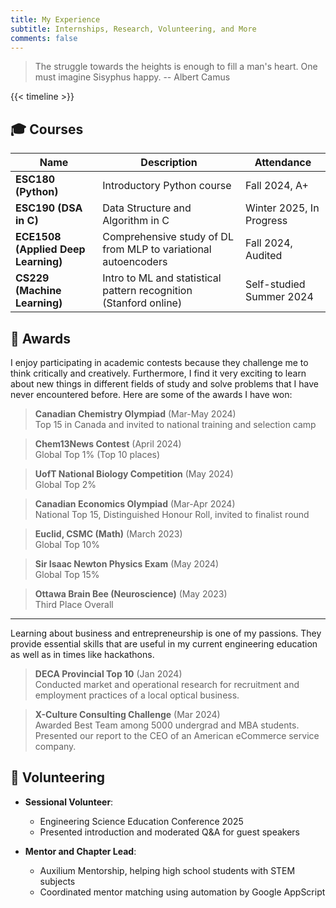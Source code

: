 ```yaml
---
title: My Experience
subtitle: Internships, Research, Volunteering, and More
comments: false
---
```


> The struggle towards the heights is enough to fill a man's heart. One must imagine Sisyphus happy. -- Albert Camus

{{< timeline >}}

## 🎓 Courses

| Name                                | Description                                                       | Attendance               |
| ----------------------------------- | ----------------------------------------------------------------- | ------------------------ |
| **ESC180 (Python)**                 | Introductory Python course                                        | Fall 2024, A+            |
| **ESC190 (DSA in C)**               | Data Structure and Algorithm in C                                 | Winter 2025, In Progress |
| **ECE1508 (Applied Deep Learning)** | Comprehensive study of DL from MLP to variational autoencoders    | Fall 2024, Audited       |
| **CS229 (Machine Learning)**        | Intro to ML and statistical pattern recognition (Stanford online) | Self-studied Summer 2024 |

## 🏅 Awards

I enjoy participating in academic contests because they challenge me to think critically and creatively. Furthermore, I find it very exciting to learn about new things in different fields of study and solve problems that I have never encountered before. Here are some of the awards I have won:

> **Canadian Chemistry Olympiad** (Mar-May 2024)  
> Top 15 in Canada and invited to national training and selection camp

> **Chem13News Contest** (April 2024)  
> Global Top 1% (Top 10 places)

> **UofT National Biology Competition** (May 2024)  
> Global Top 2%

> **Canadian Economics Olympiad** (Mar-Apr 2024)  
> National Top 15, Distinguished Honour Roll, invited to finalist round

> **Euclid, CSMC (Math)** (March 2023)  
> Global Top 10%

> **Sir Isaac Newton Physics Exam** (May 2024)  
> Global Top 15%

> **Ottawa Brain Bee (Neuroscience)** (May 2023)  
> Third Place Overall

---

Learning about business and entrepreneurship is one of my passions. They provide essential skills that are useful in my current engineering education as well as in times like hackathons.

> **DECA Provincial Top 10** (Jan 2024)  
> Conducted market and operational research for recruitment and employment practices of a local optical business.

> **X-Culture Consulting Challenge** (Mar 2024)  
> Awarded Best Team among 5000 undergrad and MBA students. Presented our report to the CEO of an American eCommerce service company.

## 🤝 Volunteering

- **Sessional Volunteer**:

  - Engineering Science Education Conference 2025
  - Presented introduction and moderated Q&A for guest speakers

- **Mentor and Chapter Lead**:

  - Auxilium Mentorship, helping high school students with STEM subjects
  - Coordinated mentor matching using automation by Google AppScript

